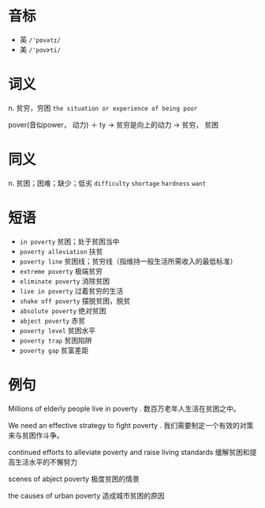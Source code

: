 # 音标

- 英 `/'pɒvətɪ/`
- 美 `/'pɑvɚti/`

# 词义

n. 贫穷，穷困
`the situation or experience of being poor`



pover(音似power， 动力) ＋ ty → 贫穷是向上的动力 → 贫穷， 贫困

# 同义

n. 贫困；困难；缺少；低劣
`difficulty` `shortage` `hardness` `want`

# 短语

- `in poverty` 贫困；处于贫困当中
- `poverty alleviation` 扶贫
- `poverty line` 贫困线；贫穷线（指维持一般生活所需收入的最低标准）
- `extreme poverty` 极端贫穷
- `eliminate poverty` 消除贫困
- `live in poverty` 过着贫穷的生活
- `shake off poverty` 摆脱贫困，脱贫
- `absolute poverty` 绝对贫困
- `abject poverty` 赤贫
- `poverty level` 贫困水平
- `poverty trap` 贫困陷阱
- `poverty gap` 贫富差距

# 例句

Millions of elderly people live in poverty .
数百万老年人生活在贫困之中。

We need an effective strategy to fight poverty .
我们需要制定一个有效的对策来与贫困作斗争。

continued efforts to alleviate poverty and raise living standards
缓解贫困和提高生活水平的不懈努力

scenes of abject poverty
极度贫困的情景

the causes of urban poverty
造成城市贫困的原因


